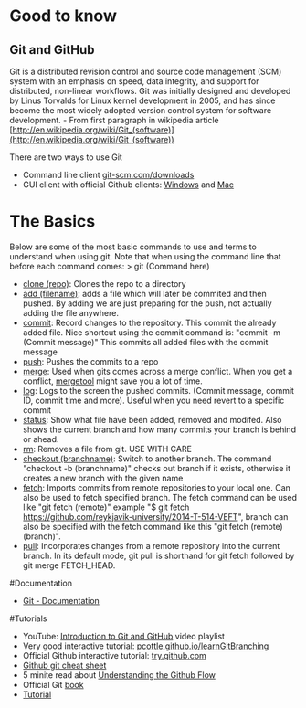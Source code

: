 # Good to know

## Git and GitHub

Git is a distributed revision control and source code management (SCM) system with an emphasis on speed, data integrity, and support for distributed, non-linear workflows. Git was initially designed and developed by Linus Torvalds for Linux kernel development in 2005, and has since become the most widely adopted version control system for software development. - From first paragraph in wikipedia article [http://en.wikipedia.org/wiki/Git_(software)](http://en.wikipedia.org/wiki/Git_(software))

There are two ways to use Git

* Command line client [git-scm.com/downloads](http://git-scm.com/downloads/)
* GUI client with official Github clients: [Windows](https://windows.github.com/) and [Mac](https://mac.github.com/)

# The Basics

Below are some of the most basic commands to use and terms to understand when using git. Note that when using the command line that before each command comes: > git (Command here)

* [clone (repo)](http://git-scm.com/docs/git-clone): Clones the repo to a directory
* [add (filename)](http://git-scm.com/docs/git-add): adds a file which will later be commited and then pushed. By adding we are just preparing for the push, not actually adding the file anywhere.
* [commit](http://git-scm.com/docs/git-commit): Record changes to the repository. This commit the already added file. Nice shortcut using the commit command is: "commit -m (Commit message)" This commits all added files with the commit message
* [push](http://git-scm.com/docs/git-push): Pushes the commits to a repo
* [merge](http://git-scm.com/docs/git-merge): Used when gits comes across a merge conflict. When you get a conflict, [mergetool](http://git-scm.com/docs/git-mergetool) might save you a lot of time.
* [log](http://git-scm.com/docs/git-log): Logs to the screen the pushed commits. (Commit message, commit ID, commit time and more). Useful when you need revert to a specific commit
* [status](http://git-scm.com/docs/git-status): Show what file have been added, removed and modifed. Also shows the current branch and how many commits your branch is behind or ahead.
* [rm](http://git-scm.com/docs/git-rm): Removes a file from git. USE WITH CARE
* [checkout (branchname)](http://git-scm.com/docs/git-checkout): Switch to another branch. The command "checkout -b (branchname)" checks out branch if it exists, otherwise it creates a new branch with the given name
* [fetch](https://www.atlassian.com/git/tutorials/syncing/git-fetch): Imports commits from remote repositories to your local one. Can also be used to fetch specified branch. The fetch command can be used like "git fetch (remote)" example  "$ git fetch https://github.com/reykjavik-university/2014-T-514-VEFT", branch can also be specified with the fetch command like this "git fetch (remote) (branch)".
* [pull](http://git-scm.com/docs/git-pull): Incorporates changes from a remote repository into the current branch. In its default mode, git pull is shorthand for git fetch followed by git merge FETCH_HEAD.

#Documentation
* [Git - Documentation](http://git-scm.com/doc)

#Tutorials

* YouTube: [Introduction to Git and GitHub](https://www.youtube.com/playlist?list=PL5-da3qGB5IBLMp7LtN8Nc3Efd4hJq0kD) video playlist
* Very good interactive tutorial: [pcottle.github.io/learnGitBranching](http://pcottle.github.io/learnGitBranching/)
* Official Github interactive tutorial: [try.github.com](http://try.github.com/)
* [Github git cheat sheet](https://github.com/github/training-materials/blob/master/downloads/github-git-cheat-sheet.pdf?raw=true)
* 5 minite read about [Understanding the Github Flow](https://guides.github.com/introduction/flow/index.html)
* Official Git [book](http://git-scm.com/book)
* [Tutorial](https://www.atlassian.com/git/tutorials/syncing)
